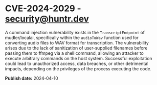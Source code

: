 # CVE-2024-2029 - security@huntr.dev

A command injection vulnerability exists in the `TranscriptEndpoint` of mudler/localai, specifically within the `audioToWav` function used for converting audio files to WAV format for transcription. The vulnerability arises due to the lack of sanitization of user-supplied filenames before passing them to ffmpeg via a shell command, allowing an attacker to execute arbitrary commands on the host system. Successful exploitation could lead to unauthorized access, data breaches, or other detrimental impacts, depending on the privileges of the process executing the code.

**Publish date:** 2024-04-10
